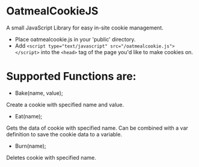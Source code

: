 # OatmealCookieJS
A small JavaScript Library for easy in-site cookie management.
- Place oatmealcookie.js in your 'public' directory.
- Add `<script type="text/javascript" src="/oatmealcookie.js"></script>` into the `<head>` tag of the page you'd like to make cookies on.

# Supported Functions are:

- Bake(name, value);

Create a cookie with specified name and value.

- Eat(name);

Gets the data of cookie with specified name. Can be combined with a var definition to save the cookie data to a variable.

- Burn(name);
 
Deletes cookie with specified name.

